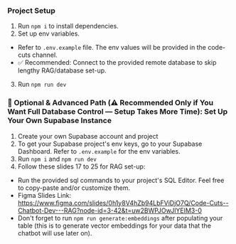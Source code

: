 ### Project Setup

1. Run `npm i` to install dependencies.
2. Set up env variables.

- Refer to `.env.example` file. The env values will be provided in the code-cuts channel.
- ✅ Recommended: Connect to the provided remote database to skip lengthy RAG/database set-up.

3. Run `npm run dev`

### 🧩 Optional & Advanced Path (⚠️ Recommended Only if You Want Full Database Control — Setup Takes More Time): Set Up Your Own Supabase Instance

1. Create your own Supabase account and project
2. To get your Supabase project's env keys, go to your Supabase Dashboard. Refer to `.env.example` for the env variables.
3. Run `npm i` and `npm run dev`
4. Follow these slides 17 to 25 for RAG set-up:

- Run the provided sql commands to your project's SQL Editor. Feel free to copy-paste and/or customize them.
- Figma Slides Link: https://www.figma.com/slides/0h1y8V4hZb94LbFViDjO7Q/Code-Cuts--Chatbot-Dev---RAG?node-id=3-42&t=uw2BWPJOwJlYEIM3-0
- Don't forget to run `npm run generate:embeddings` after populating your table (this is to generate vector embeddings for your data that the chatbot will use later on).
